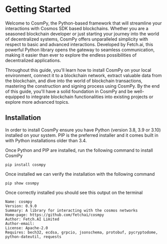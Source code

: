 # Getting Started 

Welcome to CosmPy, the Python-based framework that will streamline your interactions with Cosmos SDK based blockchains. Whether you are a seasoned blockchain developer or just starting your journey into the world of decentralized systems, CosmPy offers unparalleled simplicity with respect to basic and advanced interactions. Developed by Fetch.ai, this powerful Python library opens the gateway to seamless communication, making it easier than ever to explore the endless possibilities of decentralized applications.

Throughout this guide, you'll learn how to install CosmPy on your local environment, connect it to a blockchain network, extract valuable data from the blockchain, and dive into the world of blockchain transactions, mastering the construction and signing process using CosmPy. By the end of this guide, you'll have a solid foundation in CosmPy and be well-equipped to integrate blockchain functionalities into existing projects or explore more advanced topics.

## Installation 
 
In order to install CosmPy ensure you have Python (version 3.8, 3.9 or 3.10) installed on your system. PIP is the preferred installer and it comes built in with Python installations older than 3.4. 

Once Python and PIP are installed, run the following command to install CosmPy 
```
pip install cosmpy 
```
Once installed we can verify the installation with the following command
```
pip show cosmpy
```
Once correctly installed you should see this output on the terminal 

```
Name: cosmpy
Version: 0.9.0
Summary: A library for interacting with the cosmos networks
Home-page: https://github.com/fetchai/cosmpy
Author: Fetch.AI Limited
Author-email:
License: Apache-2.0
Requires: bech32, ecdsa, grpcio, jsonschema, protobuf, pycryptodome, python-dateutil, requests

```